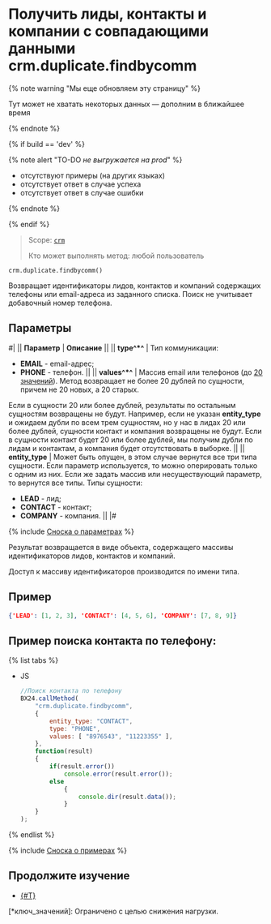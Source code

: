 # Получить лиды, контакты и компании с совпадающими данными crm.duplicate.findbycomm

{% note warning "Мы еще обновляем эту страницу" %}

Тут может не хватать некоторых данных — дополним в ближайшее время

{% endnote %}

{% if build == 'dev' %}

{% note alert "TO-DO _не выгружается на prod_" %}

- отсутствуют примеры (на других языках)
- отсутствует ответ в случае успеха
- отсутствует ответ в случае ошибки

{% endnote %}

{% endif %}

> Scope: [`crm`](../../scopes/permissions.md)
>
> Кто может выполнять метод: любой пользователь

```http
crm.duplicate.findbycomm()
```

Возвращает идентификаторы лидов, контактов и компаний содержащих телефоны или email-адреса из заданного списка. Поиск не учитывает добавочный номер телефона.

## Параметры

#|
|| **Параметр** | **Описание** ||
|| **type^*^** | Тип коммуникации:
- **EMAIL** - email-адрес;
- **PHONE** - телефон. ||
|| **values^*^** | Массив email или телефонов (до [20 значений](*ключ_значений)). Метод возвращает не более 20 дублей по сущности, причем не 20 новых, а 20 старых.

Если в сущности 20 или более дублей, результаты по остальным сущностям возвращены не будут. Например, если не указан **entity_type** и ожидаем дубли по всем трем сущностям, но у нас в лидах 20 или более дублей, сущности контакт и компания возвращены не будут. Если в сущности контакт будет 20 или более дублей, мы получим дубли по лидам и контактам, а компания будет отсутствовать в выборке. ||
|| **entity_type** | Может быть опущен, в этом случае вернутся все три типа сущности. Если параметр используется, то можно оперировать только с одним из них. Если же задать массив или несуществующий параметр, то вернутся все типы.
Типы сущности:
- **LEAD** - лид;
- **CONTACT** - контакт;
- **COMPANY** - компания. ||
|#

{% include [Сноска о параметрах](../../../_includes/required.md) %}

Результат возвращается в виде объекта, содержащего массивы идентификаторов лидов, контактов и компаний.

Доступ к массиву идентификаторов производится по имени типа. 

## Пример

```json
{'LEAD': [1, 2, 3], 'CONTACT': [4, 5, 6], 'COMPANY': [7, 8, 9]}
```

## Пример поиска контакта по телефону:

{% list tabs %}

- JS

    ```js
    //Поиск контакта по телефону
    BX24.callMethod(
        "crm.duplicate.findbycomm",
        {
            entity_type: "CONTACT",
            type: "PHONE",
            values: [ "8976543", "11223355" ],
        },
        function(result)
        {
            if(result.error())
                console.error(result.error());
            else
                {
                    console.dir(result.data());
                }
        }
    );
    ```

{% endlist %}

{% include [Сноска о примерах](../../../_includes/examples.md) %}

## Продолжите изучение 

- [{#T}](../../../tutorials/crm/how-to-add-crm-objects/how-to-add-repeat-lead.md)

[*ключ_значений]: Ограничено с целью снижения нагрузки.
